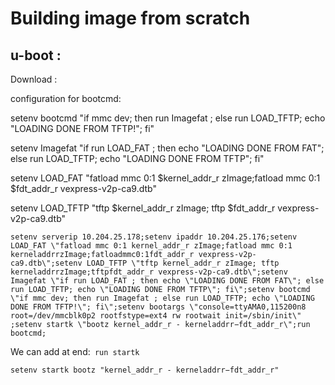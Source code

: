 # Building image from scratch

## u-boot :

Download :


configuration for bootcmd:


setenv bootcmd "if mmc dev; then run Imagefat ; else run LOAD_TFTP; echo "LOADING DONE FROM TFTP!"; fi"

setenv Imagefat "if run LOAD_FAT ; then echo "LOADING DONE FROM FAT"; else run LOAD_TFTP; echo "LOADING DONE FROM TFTP"; fi"

setenv LOAD_FAT "fatload mmc 0:1 $kernel_addr_r zImage;fatload mmc 0:1 $fdt_addr_r vexpress-v2p-ca9.dtb"

setenv LOAD_TFTP "tftp $kernel_addr_r zImage; tftp $fdt_addr_r vexpress-v2p-ca9.dtb"

```
setenv serverip 10.204.25.178;setenv ipaddr 10.204.25.176;setenv LOAD_FAT \"fatload mmc 0:1 kernel_addr_r zImage;fatload mmc 0:1 kerneladdrrzImage;fatloadmmc0:1fdt_addr_r vexpress-v2p-ca9.dtb\";setenv LOAD_TFTP \"tftp kernel_addr_r zImage; tftp kerneladdrrzImage;tftpfdt_addr_r vexpress-v2p-ca9.dtb\";setenv Imagefat \"if run LOAD_FAT ; then echo \"LOADING DONE FROM FAT\"; else run LOAD_TFTP; echo \"LOADING DONE FROM TFTP\"; fi\";setenv bootcmd \"if mmc dev; then run Imagefat ; else run LOAD_TFTP; echo \"LOADING DONE FROM TFTP!\"; fi\";setenv bootargs \"console=ttyAMA0,115200n8 root=/dev/mmcblk0p2 rootfstype=ext4 rw rootwait init=/sbin/init\"
;setenv startk \"bootz kernel_addr_r - kerneladdrr−fdt_addr_r\";run bootcmd;
```

We can add at end:` run startk`

```
setenv startk bootz "kernel_addr_r - kerneladdrr−fdt_addr_r"
```
